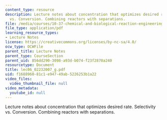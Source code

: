 ```yaml
---
content_type: resource
description: Lecture notes about concentration that optimizes desired rate. Selectivity
  vs. Conversion. Combining reactors with separations.
file: /media/courses/10-37-chemical-and-biological-reaction-engineering-spring-2007/f168896081c1e94749ab5226253b1a22_lec06_02232007_g.pdf
file_type: application/pdf
learning_resource_types:
- Lecture Notes
license: https://creativecommons.org/licenses/by-nc-sa/4.0/
ocw_type: OCWFile
parent_title: Lecture Notes
parent_type: CourseSection
parent_uid: 856dd290-3098-a93d-b074-f23f2870a240
resourcetype: Document
title: lec06_02232007_g.pdf
uid: f1688960-81c1-e947-49ab-5226253b1a22
video_files:
  video_thumbnail_file: null
video_metadata:
  youtube_id: null
---
```

Lecture notes about concentration that optimizes desired rate. Selectivity vs. Conversion. Combining reactors with separations.
